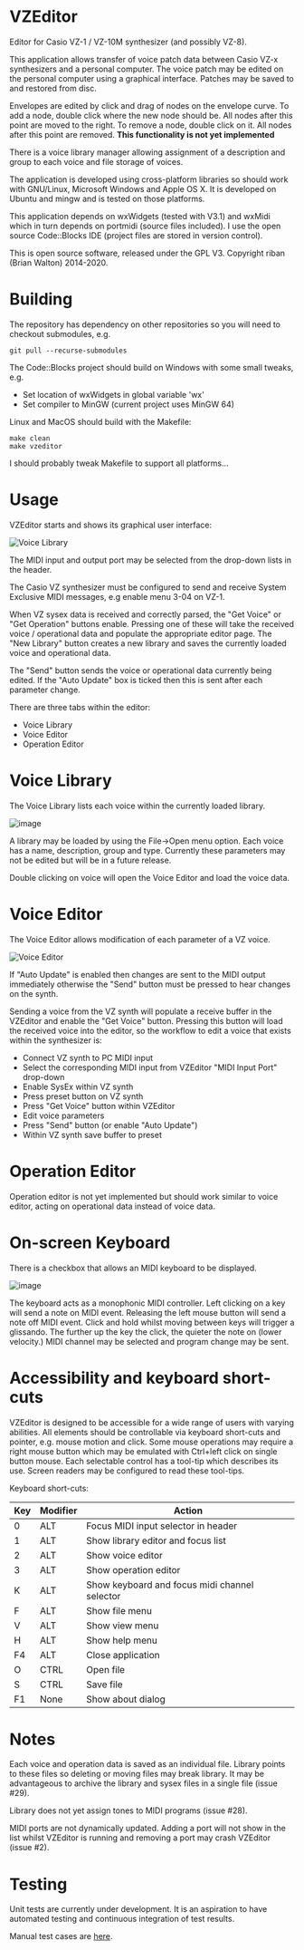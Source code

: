VZEditor
=========

Editor for Casio VZ-1 / VZ-10M synthesizer (and possibly VZ-8).

This application allows transfer of voice patch data between Casio VZ-x synthesizers and a personal computer. The voice patch may be edited on the personal computer using a graphical interface. Patches may be saved to and restored from disc.

Envelopes are edited by click and drag of nodes on the envelope curve. To add a node, double click where the new node should be. All nodes after this point are moved to the right. To remove a node, double click on it. All nodes after this point are removed. **This functionality is not yet implemented**

There is a voice library manager allowing assignment of a description and group to each voice and file storage of voices.

The application is developed using cross-platform libraries so should work with GNU/Linux, Microsoft Windows and Apple OS X. It is developed on Ubuntu and mingw and is tested on those platforms.

This application depends on wxWidgets (tested with V3.1) and wxMidi which in turn depends on portmidi (source files included). I use the open source Code::Blocks IDE (project files are stored in version control).

This is open source software, released under the GPL V3. Copyright riban (Brian Walton) 2014-2020.

# Building

The repository has dependency on other repositories so you will need to checkout submodules, e.g.

```
git pull --recurse-submodules
```

The Code::Blocks project should build on Windows with some small tweaks, e.g.

- Set location of wxWidgets in global variable 'wx'
- Set compiler to MinGW (current project uses MinGW 64)

Linux and MacOS should build with the Makefile:

```
make clean
make vzeditor
```

I should probably tweak Makefile to support all platforms...

# Usage

VZEditor starts and shows its graphical user interface:

![Voice Library](https://user-images.githubusercontent.com/3158323/73539372-2a288a00-4425-11ea-97d3-b3ff625a0ae6.png)

The MIDI input and output port may be selected from the drop-down lists in the header.

The Casio VZ synthesizer must be configured to send and receive System Exclusive MIDI messages, e.g enable menu 3-04 on VZ-1.

When VZ sysex data is received and correctly parsed, the "Get Voice" or "Get Operation" buttons enable. Pressing one of these will take the received voice / operational data and populate the appropriate editor page. The "New Library" button creates a new library and saves the currently loaded voice and operational data.

The "Send" button sends the voice or operational data currently being edited. If the "Auto Update" box is ticked then this is sent after each parameter change.

There are three tabs within the editor:
- Voice Library
- Voice Editor
- Operation Editor

# Voice Library

The Voice Library lists each voice within the currently loaded library.

![image](https://user-images.githubusercontent.com/3158323/73608145-05fcb280-45b7-11ea-8f62-e53b91017aa7.png)

A library may be loaded by using the File->Open menu option. Each voice has a name, description, group and type. Currently these parameters may not be edited but will be in a future release.

Double clicking on voice will open the Voice Editor and load the voice data.

# Voice Editor

The Voice Editor allows modification of each parameter of a VZ voice.

![Voice Editor](https://user-images.githubusercontent.com/3158323/73540594-3b26ca80-4428-11ea-9490-7d8cd38e6872.png)

If "Auto Update" is enabled then changes are sent to the MIDI output immediately otherwise the "Send" button must be pressed to hear changes on the synth.

Sending a voice from the VZ synth will populate a receive buffer in the VZEditor and enable the "Get Voice" button. Pressing this button will load the received voice into the editor, so the workflow to edit a voice that exists within the synthesizer is:

- Connect VZ synth to PC MIDI input
- Select the corresponding MIDI input from VZEditor "MIDI Input Port" drop-down
- Enable SysEx within VZ synth
- Press preset button on VZ synth
- Press "Get Voice" button within VZEditor
- Edit voice parameters
- Press "Send" button (or enable "Auto Update")
- Within VZ synth save buffer to preset 
 
# Operation Editor

Operation editor is not yet implemented but should work similar to voice editor, acting on operational data instead of voice data.

# On-screen Keyboard

There is a checkbox that allows an MIDI keyboard to be displayed.

![image](https://user-images.githubusercontent.com/3158323/73608111-9ab2e080-45b6-11ea-9ff2-b9349c51bf1a.png)

The keyboard acts as a monophonic MIDI controller. Left clicking on a key will send a note on MIDI event. Releasing the left mouse button will send a note off MIDI event. Click and hold whilst moving between keys will trigger a glissando. The further up the key the click, the quieter the note on (lower velocity.) MIDI channel may be selected and program change may be sent.

# Accessibility and keyboard short-cuts

VZEditor is designed to be accessible for a wide range of users with varying abilities. All elements should be controllable via keyboard short-cuts and pointer, e.g. mouse motion and click. Some mouse operations may require a right mouse button which may be emulated with Ctrl+left click on single button mouse. Each selectable control has a tool-tip which describes its use. Screen readers may be configured to read these tool-tips.

Keyboard short-cuts:

Key | Modifier | Action
--- | -------- | ------
 0 | ALT | Focus MIDI input selector in header
 1 | ALT | Show library editor and focus list
 2 | ALT | Show voice editor
 3 | ALT | Show operation editor
 K | ALT | Show keyboard and focus midi channel selector
 F | ALT | Show file menu
 V | ALT | Show view menu
 H | ALT | Show help menu
F4 | ALT | Close application
 O | CTRL | Open file
 S | CTRL | Save file
F1 | None | Show about dialog 

# Notes

Each voice and operation data is saved as an individual file. Library points to these files so deleting or moving files may break library. It may be advantageous to archive the library and sysex files in a single file (issue #29).

Library does not yet assign tones to MIDI programs (issue #28).

MIDI ports are not dynamically updated. Adding a port will not show in the list whilst VZEditor is running and removing a port may crash VZEditor (issue #2).

# Testing

Unit tests are currently under development. It is an aspiration to have automated testing and continuous integration of test results.

Manual test cases are [here](https://riban.app.testcollab.com/index.php/#/new/project/4).
